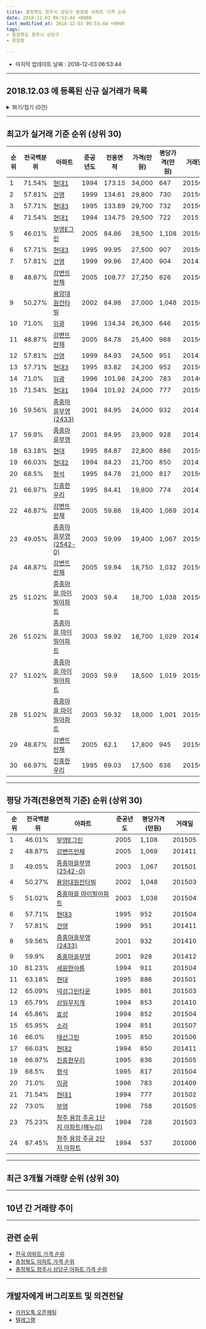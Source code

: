 ```yaml
---
title: 충청북도 청주시 상당구 용암동 아파트 가격 순위
date: 2018-12-03 06:53:44 +0900
last_modified_at: 2018-12-03 06:53:44 +0900
tags:
- 충청북도 청주시 상당구
- 용암동

---
```


* 마지막 업데이트 날짜 : 2018-12-03 06:53:44

---

## 2018.12.03 에 등록된 신규 실거래가 목록

<details>
<summary>펴기/접기 (0건)</summary>
<div markdown="1">

|아파트|전국백분위|준공년도|전용면적|가격(만원)|평당가격(만원)|거래일|
|---|---|---|---|---|---|---|
|없음|||||||


</div>
</details>

---

## 최고가 실거래 기준 순위 (상위 30)


|순위|전국백분위|아파트|준공년도|전용면적|가격(만원)|평당가격(만원)|거래일|
|---|---|---|---|---|---|---|---|
|1|71.54%|[현대1](https://search.naver.com/search.naver?query=%EC%B6%A9%EC%B2%AD%EB%B6%81%EB%8F%84+%EC%B2%AD%EC%A3%BC%EC%8B%9C+%EC%83%81%EB%8B%B9%EA%B5%AC+%EC%9A%A9%EC%95%94%EB%8F%99+%ED%98%84%EB%8C%801)|1994|173.15|34,000|647|201502|
|2|57.81%|[건영](https://search.naver.com/search.naver?query=%EC%B6%A9%EC%B2%AD%EB%B6%81%EB%8F%84+%EC%B2%AD%EC%A3%BC%EC%8B%9C+%EC%83%81%EB%8B%B9%EA%B5%AC+%EC%9A%A9%EC%95%94%EB%8F%99+%EA%B1%B4%EC%98%81)|1999|134.61|29,800|730|201505|
|3|57.71%|[현대3](https://search.naver.com/search.naver?query=%EC%B6%A9%EC%B2%AD%EB%B6%81%EB%8F%84+%EC%B2%AD%EC%A3%BC%EC%8B%9C+%EC%83%81%EB%8B%B9%EA%B5%AC+%EC%9A%A9%EC%95%94%EB%8F%99+%ED%98%84%EB%8C%803)|1995|133.89|29,700|732|201505|
|4|71.54%|[현대1](https://search.naver.com/search.naver?query=%EC%B6%A9%EC%B2%AD%EB%B6%81%EB%8F%84+%EC%B2%AD%EC%A3%BC%EC%8B%9C+%EC%83%81%EB%8B%B9%EA%B5%AC+%EC%9A%A9%EC%95%94%EB%8F%99+%ED%98%84%EB%8C%801)|1994|134.75|29,500|722|201510|
|5|46.01%|[부영E그린](https://search.naver.com/search.naver?query=%EC%B6%A9%EC%B2%AD%EB%B6%81%EB%8F%84+%EC%B2%AD%EC%A3%BC%EC%8B%9C+%EC%83%81%EB%8B%B9%EA%B5%AC+%EC%9A%A9%EC%95%94%EB%8F%99+%EB%B6%80%EC%98%81E%EA%B7%B8%EB%A6%B0)|2005|84.86|28,500|1,108|201505|
|6|57.71%|[현대3](https://search.naver.com/search.naver?query=%EC%B6%A9%EC%B2%AD%EB%B6%81%EB%8F%84+%EC%B2%AD%EC%A3%BC%EC%8B%9C+%EC%83%81%EB%8B%B9%EA%B5%AC+%EC%9A%A9%EC%95%94%EB%8F%99+%ED%98%84%EB%8C%803)|1995|99.95|27,500|907|201503|
|7|57.81%|[건영](https://search.naver.com/search.naver?query=%EC%B6%A9%EC%B2%AD%EB%B6%81%EB%8F%84+%EC%B2%AD%EC%A3%BC%EC%8B%9C+%EC%83%81%EB%8B%B9%EA%B5%AC+%EC%9A%A9%EC%95%94%EB%8F%99+%EA%B1%B4%EC%98%81)|1999|99.96|27,400|904|201412|
|8|48.87%|[강변뜨란채](https://search.naver.com/search.naver?query=%EC%B6%A9%EC%B2%AD%EB%B6%81%EB%8F%84+%EC%B2%AD%EC%A3%BC%EC%8B%9C+%EC%83%81%EB%8B%B9%EA%B5%AC+%EC%9A%A9%EC%95%94%EB%8F%99+%EA%B0%95%EB%B3%80%EB%9C%A8%EB%9E%80%EC%B1%84)|2005|108.77|27,250|826|201505|
|9|50.27%|[용암대원칸타빌](https://search.naver.com/search.naver?query=%EC%B6%A9%EC%B2%AD%EB%B6%81%EB%8F%84+%EC%B2%AD%EC%A3%BC%EC%8B%9C+%EC%83%81%EB%8B%B9%EA%B5%AC+%EC%9A%A9%EC%95%94%EB%8F%99+%EC%9A%A9%EC%95%94%EB%8C%80%EC%9B%90%EC%B9%B8%ED%83%80%EB%B9%8C)|2002|84.98|27,000|1,048|201503|
|10|71.0%|[임광](https://search.naver.com/search.naver?query=%EC%B6%A9%EC%B2%AD%EB%B6%81%EB%8F%84+%EC%B2%AD%EC%A3%BC%EC%8B%9C+%EC%83%81%EB%8B%B9%EA%B5%AC+%EC%9A%A9%EC%95%94%EB%8F%99+%EC%9E%84%EA%B4%91)|1996|134.34|26,300|646|201502|
|11|48.87%|[강변뜨란채](https://search.naver.com/search.naver?query=%EC%B6%A9%EC%B2%AD%EB%B6%81%EB%8F%84+%EC%B2%AD%EC%A3%BC%EC%8B%9C+%EC%83%81%EB%8B%B9%EA%B5%AC+%EC%9A%A9%EC%95%94%EB%8F%99+%EA%B0%95%EB%B3%80%EB%9C%A8%EB%9E%80%EC%B1%84)|2005|84.78|25,400|988|201504|
|12|57.81%|[건영](https://search.naver.com/search.naver?query=%EC%B6%A9%EC%B2%AD%EB%B6%81%EB%8F%84+%EC%B2%AD%EC%A3%BC%EC%8B%9C+%EC%83%81%EB%8B%B9%EA%B5%AC+%EC%9A%A9%EC%95%94%EB%8F%99+%EA%B1%B4%EC%98%81)|1999|84.93|24,500|951|201411|
|13|57.71%|[현대3](https://search.naver.com/search.naver?query=%EC%B6%A9%EC%B2%AD%EB%B6%81%EB%8F%84+%EC%B2%AD%EC%A3%BC%EC%8B%9C+%EC%83%81%EB%8B%B9%EA%B5%AC+%EC%9A%A9%EC%95%94%EB%8F%99+%ED%98%84%EB%8C%803)|1995|83.82|24,200|952|201504|
|14|71.0%|[임광](https://search.naver.com/search.naver?query=%EC%B6%A9%EC%B2%AD%EB%B6%81%EB%8F%84+%EC%B2%AD%EC%A3%BC%EC%8B%9C+%EC%83%81%EB%8B%B9%EA%B5%AC+%EC%9A%A9%EC%95%94%EB%8F%99+%EC%9E%84%EA%B4%91)|1996|101.98|24,200|783|201409|
|15|71.54%|[현대1](https://search.naver.com/search.naver?query=%EC%B6%A9%EC%B2%AD%EB%B6%81%EB%8F%84+%EC%B2%AD%EC%A3%BC%EC%8B%9C+%EC%83%81%EB%8B%B9%EA%B5%AC+%EC%9A%A9%EC%95%94%EB%8F%99+%ED%98%84%EB%8C%801)|1994|101.92|24,000|777|201502|
|16|59.56%|[중흥마을부영(2433)](https://search.naver.com/search.naver?query=%EC%B6%A9%EC%B2%AD%EB%B6%81%EB%8F%84+%EC%B2%AD%EC%A3%BC%EC%8B%9C+%EC%83%81%EB%8B%B9%EA%B5%AC+%EC%9A%A9%EC%95%94%EB%8F%99+%EC%A4%91%ED%9D%A5%EB%A7%88%EC%9D%84%EB%B6%80%EC%98%81%282433%29)|2001|84.95|24,000|932|201410|
|17|59.9%|[중흥마을부영](https://search.naver.com/search.naver?query=%EC%B6%A9%EC%B2%AD%EB%B6%81%EB%8F%84+%EC%B2%AD%EC%A3%BC%EC%8B%9C+%EC%83%81%EB%8B%B9%EA%B5%AC+%EC%9A%A9%EC%95%94%EB%8F%99+%EC%A4%91%ED%9D%A5%EB%A7%88%EC%9D%84%EB%B6%80%EC%98%81)|2001|84.95|23,900|928|201412|
|18|63.18%|[현대](https://search.naver.com/search.naver?query=%EC%B6%A9%EC%B2%AD%EB%B6%81%EB%8F%84+%EC%B2%AD%EC%A3%BC%EC%8B%9C+%EC%83%81%EB%8B%B9%EA%B5%AC+%EC%9A%A9%EC%95%94%EB%8F%99+%ED%98%84%EB%8C%80)|1995|84.87|22,800|886|201501|
|19|66.03%|[현대2](https://search.naver.com/search.naver?query=%EC%B6%A9%EC%B2%AD%EB%B6%81%EB%8F%84+%EC%B2%AD%EC%A3%BC%EC%8B%9C+%EC%83%81%EB%8B%B9%EA%B5%AC+%EC%9A%A9%EC%95%94%EB%8F%99+%ED%98%84%EB%8C%802)|1994|84.23|21,700|850|201411|
|20|68.5%|[형석](https://search.naver.com/search.naver?query=%EC%B6%A9%EC%B2%AD%EB%B6%81%EB%8F%84+%EC%B2%AD%EC%A3%BC%EC%8B%9C+%EC%83%81%EB%8B%B9%EA%B5%AC+%EC%9A%A9%EC%95%94%EB%8F%99+%ED%98%95%EC%84%9D)|1995|84.78|21,000|817|201504|
|21|66.97%|[진흥한우리](https://search.naver.com/search.naver?query=%EC%B6%A9%EC%B2%AD%EB%B6%81%EB%8F%84+%EC%B2%AD%EC%A3%BC%EC%8B%9C+%EC%83%81%EB%8B%B9%EA%B5%AC+%EC%9A%A9%EC%95%94%EB%8F%99+%EC%A7%84%ED%9D%A5%ED%95%9C%EC%9A%B0%EB%A6%AC)|1995|84.41|19,800|774|201410|
|22|48.87%|[강변뜨란채](https://search.naver.com/search.naver?query=%EC%B6%A9%EC%B2%AD%EB%B6%81%EB%8F%84+%EC%B2%AD%EC%A3%BC%EC%8B%9C+%EC%83%81%EB%8B%B9%EA%B5%AC+%EC%9A%A9%EC%95%94%EB%8F%99+%EA%B0%95%EB%B3%80%EB%9C%A8%EB%9E%80%EC%B1%84)|2005|59.88|19,400|1,069|201411|
|23|49.05%|[중흥마을부영(2542-0)](https://search.naver.com/search.naver?query=%EC%B6%A9%EC%B2%AD%EB%B6%81%EB%8F%84+%EC%B2%AD%EC%A3%BC%EC%8B%9C+%EC%83%81%EB%8B%B9%EA%B5%AC+%EC%9A%A9%EC%95%94%EB%8F%99+%EC%A4%91%ED%9D%A5%EB%A7%88%EC%9D%84%EB%B6%80%EC%98%81%282542-0%29)|2003|59.99|19,400|1,067|201501|
|24|48.87%|[강변뜨란채](https://search.naver.com/search.naver?query=%EC%B6%A9%EC%B2%AD%EB%B6%81%EB%8F%84+%EC%B2%AD%EC%A3%BC%EC%8B%9C+%EC%83%81%EB%8B%B9%EA%B5%AC+%EC%9A%A9%EC%95%94%EB%8F%99+%EA%B0%95%EB%B3%80%EB%9C%A8%EB%9E%80%EC%B1%84)|2005|59.94|18,750|1,032|201502|
|25|51.02%|[중흥마을 마이빌아파트](https://search.naver.com/search.naver?query=%EC%B6%A9%EC%B2%AD%EB%B6%81%EB%8F%84+%EC%B2%AD%EC%A3%BC%EC%8B%9C+%EC%83%81%EB%8B%B9%EA%B5%AC+%EC%9A%A9%EC%95%94%EB%8F%99+%EC%A4%91%ED%9D%A5%EB%A7%88%EC%9D%84+%EB%A7%88%EC%9D%B4%EB%B9%8C%EC%95%84%ED%8C%8C%ED%8A%B8)|2003|59.4|18,700|1,038|201504|
|26|51.02%|[중흥마을 마이빌아파트](https://search.naver.com/search.naver?query=%EC%B6%A9%EC%B2%AD%EB%B6%81%EB%8F%84+%EC%B2%AD%EC%A3%BC%EC%8B%9C+%EC%83%81%EB%8B%B9%EA%B5%AC+%EC%9A%A9%EC%95%94%EB%8F%99+%EC%A4%91%ED%9D%A5%EB%A7%88%EC%9D%84+%EB%A7%88%EC%9D%B4%EB%B9%8C%EC%95%84%ED%8C%8C%ED%8A%B8)|2003|59.92|18,700|1,029|201411|
|27|51.02%|[중흥마을 마이빌아파트](https://search.naver.com/search.naver?query=%EC%B6%A9%EC%B2%AD%EB%B6%81%EB%8F%84+%EC%B2%AD%EC%A3%BC%EC%8B%9C+%EC%83%81%EB%8B%B9%EA%B5%AC+%EC%9A%A9%EC%95%94%EB%8F%99+%EC%A4%91%ED%9D%A5%EB%A7%88%EC%9D%84+%EB%A7%88%EC%9D%B4%EB%B9%8C%EC%95%84%ED%8C%8C%ED%8A%B8)|2003|59.9|18,500|1,019|201501|
|28|51.02%|[중흥마을 마이빌아파트](https://search.naver.com/search.naver?query=%EC%B6%A9%EC%B2%AD%EB%B6%81%EB%8F%84+%EC%B2%AD%EC%A3%BC%EC%8B%9C+%EC%83%81%EB%8B%B9%EA%B5%AC+%EC%9A%A9%EC%95%94%EB%8F%99+%EC%A4%91%ED%9D%A5%EB%A7%88%EC%9D%84+%EB%A7%88%EC%9D%B4%EB%B9%8C%EC%95%84%ED%8C%8C%ED%8A%B8)|2003|59.32|18,000|1,001|201503|
|29|48.87%|[강변뜨란채](https://search.naver.com/search.naver?query=%EC%B6%A9%EC%B2%AD%EB%B6%81%EB%8F%84+%EC%B2%AD%EC%A3%BC%EC%8B%9C+%EC%83%81%EB%8B%B9%EA%B5%AC+%EC%9A%A9%EC%95%94%EB%8F%99+%EA%B0%95%EB%B3%80%EB%9C%A8%EB%9E%80%EC%B1%84)|2005|62.1|17,800|945|201501|
|30|66.97%|[진흥한우리](https://search.naver.com/search.naver?query=%EC%B6%A9%EC%B2%AD%EB%B6%81%EB%8F%84+%EC%B2%AD%EC%A3%BC%EC%8B%9C+%EC%83%81%EB%8B%B9%EA%B5%AC+%EC%9A%A9%EC%95%94%EB%8F%99+%EC%A7%84%ED%9D%A5%ED%95%9C%EC%9A%B0%EB%A6%AC)|1995|69.03|17,500|836|201505|


---

## 평당 가격(전용면적 기준) 순위 (상위 30)


|순위|전국백분위|아파트|준공년도|평당가격(만원)|거래일|
|---|---|---|---|---|---|
|1|46.01%|[부영E그린](https://search.naver.com/search.naver?query=%EC%B6%A9%EC%B2%AD%EB%B6%81%EB%8F%84+%EC%B2%AD%EC%A3%BC%EC%8B%9C+%EC%83%81%EB%8B%B9%EA%B5%AC+%EC%9A%A9%EC%95%94%EB%8F%99+%EB%B6%80%EC%98%81E%EA%B7%B8%EB%A6%B0)|2005|1,108|201505|
|2|48.87%|[강변뜨란채](https://search.naver.com/search.naver?query=%EC%B6%A9%EC%B2%AD%EB%B6%81%EB%8F%84+%EC%B2%AD%EC%A3%BC%EC%8B%9C+%EC%83%81%EB%8B%B9%EA%B5%AC+%EC%9A%A9%EC%95%94%EB%8F%99+%EA%B0%95%EB%B3%80%EB%9C%A8%EB%9E%80%EC%B1%84)|2005|1,069|201411|
|3|49.05%|[중흥마을부영(2542-0)](https://search.naver.com/search.naver?query=%EC%B6%A9%EC%B2%AD%EB%B6%81%EB%8F%84+%EC%B2%AD%EC%A3%BC%EC%8B%9C+%EC%83%81%EB%8B%B9%EA%B5%AC+%EC%9A%A9%EC%95%94%EB%8F%99+%EC%A4%91%ED%9D%A5%EB%A7%88%EC%9D%84%EB%B6%80%EC%98%81%282542-0%29)|2003|1,067|201501|
|4|50.27%|[용암대원칸타빌](https://search.naver.com/search.naver?query=%EC%B6%A9%EC%B2%AD%EB%B6%81%EB%8F%84+%EC%B2%AD%EC%A3%BC%EC%8B%9C+%EC%83%81%EB%8B%B9%EA%B5%AC+%EC%9A%A9%EC%95%94%EB%8F%99+%EC%9A%A9%EC%95%94%EB%8C%80%EC%9B%90%EC%B9%B8%ED%83%80%EB%B9%8C)|2002|1,048|201503|
|5|51.02%|[중흥마을 마이빌아파트](https://search.naver.com/search.naver?query=%EC%B6%A9%EC%B2%AD%EB%B6%81%EB%8F%84+%EC%B2%AD%EC%A3%BC%EC%8B%9C+%EC%83%81%EB%8B%B9%EA%B5%AC+%EC%9A%A9%EC%95%94%EB%8F%99+%EC%A4%91%ED%9D%A5%EB%A7%88%EC%9D%84+%EB%A7%88%EC%9D%B4%EB%B9%8C%EC%95%84%ED%8C%8C%ED%8A%B8)|2003|1,038|201504|
|6|57.71%|[현대3](https://search.naver.com/search.naver?query=%EC%B6%A9%EC%B2%AD%EB%B6%81%EB%8F%84+%EC%B2%AD%EC%A3%BC%EC%8B%9C+%EC%83%81%EB%8B%B9%EA%B5%AC+%EC%9A%A9%EC%95%94%EB%8F%99+%ED%98%84%EB%8C%803)|1995|952|201504|
|7|57.81%|[건영](https://search.naver.com/search.naver?query=%EC%B6%A9%EC%B2%AD%EB%B6%81%EB%8F%84+%EC%B2%AD%EC%A3%BC%EC%8B%9C+%EC%83%81%EB%8B%B9%EA%B5%AC+%EC%9A%A9%EC%95%94%EB%8F%99+%EA%B1%B4%EC%98%81)|1999|951|201411|
|8|59.56%|[중흥마을부영(2433)](https://search.naver.com/search.naver?query=%EC%B6%A9%EC%B2%AD%EB%B6%81%EB%8F%84+%EC%B2%AD%EC%A3%BC%EC%8B%9C+%EC%83%81%EB%8B%B9%EA%B5%AC+%EC%9A%A9%EC%95%94%EB%8F%99+%EC%A4%91%ED%9D%A5%EB%A7%88%EC%9D%84%EB%B6%80%EC%98%81%282433%29)|2001|932|201410|
|9|59.9%|[중흥마을부영](https://search.naver.com/search.naver?query=%EC%B6%A9%EC%B2%AD%EB%B6%81%EB%8F%84+%EC%B2%AD%EC%A3%BC%EC%8B%9C+%EC%83%81%EB%8B%B9%EA%B5%AC+%EC%9A%A9%EC%95%94%EB%8F%99+%EC%A4%91%ED%9D%A5%EB%A7%88%EC%9D%84%EB%B6%80%EC%98%81)|2001|928|201412|
|10|61.23%|[세원한아름](https://search.naver.com/search.naver?query=%EC%B6%A9%EC%B2%AD%EB%B6%81%EB%8F%84+%EC%B2%AD%EC%A3%BC%EC%8B%9C+%EC%83%81%EB%8B%B9%EA%B5%AC+%EC%9A%A9%EC%95%94%EB%8F%99+%EC%84%B8%EC%9B%90%ED%95%9C%EC%95%84%EB%A6%84)|1994|911|201504|
|11|63.18%|[현대](https://search.naver.com/search.naver?query=%EC%B6%A9%EC%B2%AD%EB%B6%81%EB%8F%84+%EC%B2%AD%EC%A3%BC%EC%8B%9C+%EC%83%81%EB%8B%B9%EA%B5%AC+%EC%9A%A9%EC%95%94%EB%8F%99+%ED%98%84%EB%8C%80)|1995|886|201501|
|12|65.09%|[덕성그린타운](https://search.naver.com/search.naver?query=%EC%B6%A9%EC%B2%AD%EB%B6%81%EB%8F%84+%EC%B2%AD%EC%A3%BC%EC%8B%9C+%EC%83%81%EB%8B%B9%EA%B5%AC+%EC%9A%A9%EC%95%94%EB%8F%99+%EB%8D%95%EC%84%B1%EA%B7%B8%EB%A6%B0%ED%83%80%EC%9A%B4)|1995|861|201503|
|13|65.79%|[삼일무지개](https://search.naver.com/search.naver?query=%EC%B6%A9%EC%B2%AD%EB%B6%81%EB%8F%84+%EC%B2%AD%EC%A3%BC%EC%8B%9C+%EC%83%81%EB%8B%B9%EA%B5%AC+%EC%9A%A9%EC%95%94%EB%8F%99+%EC%82%BC%EC%9D%BC%EB%AC%B4%EC%A7%80%EA%B0%9C)|1994|853|201410|
|14|65.86%|[효성](https://search.naver.com/search.naver?query=%EC%B6%A9%EC%B2%AD%EB%B6%81%EB%8F%84+%EC%B2%AD%EC%A3%BC%EC%8B%9C+%EC%83%81%EB%8B%B9%EA%B5%AC+%EC%9A%A9%EC%95%94%EB%8F%99+%ED%9A%A8%EC%84%B1)|1994|852|201504|
|15|65.95%|[소라](https://search.naver.com/search.naver?query=%EC%B6%A9%EC%B2%AD%EB%B6%81%EB%8F%84+%EC%B2%AD%EC%A3%BC%EC%8B%9C+%EC%83%81%EB%8B%B9%EA%B5%AC+%EC%9A%A9%EC%95%94%EB%8F%99+%EC%86%8C%EB%9D%BC)|1994|851|201507|
|16|66.0%|[태산그린](https://search.naver.com/search.naver?query=%EC%B6%A9%EC%B2%AD%EB%B6%81%EB%8F%84+%EC%B2%AD%EC%A3%BC%EC%8B%9C+%EC%83%81%EB%8B%B9%EA%B5%AC+%EC%9A%A9%EC%95%94%EB%8F%99+%ED%83%9C%EC%82%B0%EA%B7%B8%EB%A6%B0)|1995|850|201506|
|17|66.03%|[현대2](https://search.naver.com/search.naver?query=%EC%B6%A9%EC%B2%AD%EB%B6%81%EB%8F%84+%EC%B2%AD%EC%A3%BC%EC%8B%9C+%EC%83%81%EB%8B%B9%EA%B5%AC+%EC%9A%A9%EC%95%94%EB%8F%99+%ED%98%84%EB%8C%802)|1994|850|201411|
|18|66.97%|[진흥한우리](https://search.naver.com/search.naver?query=%EC%B6%A9%EC%B2%AD%EB%B6%81%EB%8F%84+%EC%B2%AD%EC%A3%BC%EC%8B%9C+%EC%83%81%EB%8B%B9%EA%B5%AC+%EC%9A%A9%EC%95%94%EB%8F%99+%EC%A7%84%ED%9D%A5%ED%95%9C%EC%9A%B0%EB%A6%AC)|1995|836|201505|
|19|68.5%|[형석](https://search.naver.com/search.naver?query=%EC%B6%A9%EC%B2%AD%EB%B6%81%EB%8F%84+%EC%B2%AD%EC%A3%BC%EC%8B%9C+%EC%83%81%EB%8B%B9%EA%B5%AC+%EC%9A%A9%EC%95%94%EB%8F%99+%ED%98%95%EC%84%9D)|1995|817|201504|
|20|71.0%|[임광](https://search.naver.com/search.naver?query=%EC%B6%A9%EC%B2%AD%EB%B6%81%EB%8F%84+%EC%B2%AD%EC%A3%BC%EC%8B%9C+%EC%83%81%EB%8B%B9%EA%B5%AC+%EC%9A%A9%EC%95%94%EB%8F%99+%EC%9E%84%EA%B4%91)|1996|783|201409|
|21|71.54%|[현대1](https://search.naver.com/search.naver?query=%EC%B6%A9%EC%B2%AD%EB%B6%81%EB%8F%84+%EC%B2%AD%EC%A3%BC%EC%8B%9C+%EC%83%81%EB%8B%B9%EA%B5%AC+%EC%9A%A9%EC%95%94%EB%8F%99+%ED%98%84%EB%8C%801)|1994|777|201502|
|22|73.0%|[부영](https://search.naver.com/search.naver?query=%EC%B6%A9%EC%B2%AD%EB%B6%81%EB%8F%84+%EC%B2%AD%EC%A3%BC%EC%8B%9C+%EC%83%81%EB%8B%B9%EA%B5%AC+%EC%9A%A9%EC%95%94%EB%8F%99+%EB%B6%80%EC%98%81)|1996|758|201505|
|23|75.23%|[청주 용암 주공 1단지 아파트(해누리)](https://search.naver.com/search.naver?query=%EC%B6%A9%EC%B2%AD%EB%B6%81%EB%8F%84+%EC%B2%AD%EC%A3%BC%EC%8B%9C+%EC%83%81%EB%8B%B9%EA%B5%AC+%EC%9A%A9%EC%95%94%EB%8F%99+%EC%B2%AD%EC%A3%BC+%EC%9A%A9%EC%95%94+%EC%A3%BC%EA%B3%B5+1%EB%8B%A8%EC%A7%80+%EC%95%84%ED%8C%8C%ED%8A%B8%28%ED%95%B4%EB%88%84%EB%A6%AC%29)|1994|728|201503|
|24|87.45%|[청주 용암 주공 2단지 아파트](https://search.naver.com/search.naver?query=%EC%B6%A9%EC%B2%AD%EB%B6%81%EB%8F%84+%EC%B2%AD%EC%A3%BC%EC%8B%9C+%EC%83%81%EB%8B%B9%EA%B5%AC+%EC%9A%A9%EC%95%94%EB%8F%99+%EC%B2%AD%EC%A3%BC+%EC%9A%A9%EC%95%94+%EC%A3%BC%EA%B3%B5+2%EB%8B%A8%EC%A7%80+%EC%95%84%ED%8C%8C%ED%8A%B8)|1994|537|201006|


---

## 최근 3개월 거래량 순위 (상위 30)


<div style="width:100%;">
    <canvas id="deal_count_ranking" height="260"></canvas>
</div>


<script>
new Chart(document.getElementById("deal_count_ranking"), {
    type: 'horizontalBar',
    data: {
        labels: ['강변뜨란채', '세원한아름', '부영', '중흥마을 마이빌아파트', '중흥마을부영(2542-0)', '건영', '중흥마을부영(2433)', '용암대원칸타빌', '효성', '소라', '태산그린', '청주 용암 주공 1단지 아파트(해누리)', '현대', '현대2', '삼일무지개', '부영E그린', '현대3', '진흥한우리', '임광', '중흥마을부영'],
        datasets: [{
            label: '실거래 수',
            data: [13, 12, 9, 8, 8, 5, 5, 3, 3, 3, 3, 2, 2, 2, 1, 1, 1, 1, 1, 1],
            borderColor: "rgba(255, 0, 128, 1)",
            backgroundColor: "rgba(255, 0, 128, 0.5)",
            fill: false,
        }]
    },
    options: {
        responsive: true,
        title: {
            display: true,
            text: '최근 3개월 거래량 순위'
        },
        tooltips: {
            mode: 'index',
            intersect: false,
            callbacks: {
                title: function(tooltipItems, data) {
                    return "실거래 수:";
                },
                label: function(tooltipItem, data) {
                    return data.labels[tooltipItem.index] + ": " + tooltipItem.xLabel;
                }
            }
        },
        hover: {
            mode: 'nearest',
            intersect: true
        },
        scales: {
            xAxes: [{
                display: true,
                scaleLabel: {
                    display: true,
                    labelString: '실거래 수'
                },
                ticks: {
                    suggestedMin: 0,
                }
            }],
            yAxes: [{
                display: true,
                ticks: {
                    autoSkip: false,
                    callback: function(value, index, values) {
                        if (value.length > 15)
                            return value.substr(0, 13) + "...";
                        else
                            return value;
                    }
                },
                scaleLabel: {
                    display: false,
                }
            }]
        }
    }
});

</script>


---

## 10년 간 거래량 추이


<div style="width:100%;">
    <canvas id="deal_progress" height="250"></canvas>
</div>

<script>
new Chart(document.getElementById("deal_progress"), {
    type: 'line',
    data: {
        labels: ['200812','200901','200902','200903','200904','200905','200906','200907','200908','200909','200910','200911','200912','201001','201002','201003','201004','201005','201006','201007','201008','201009','201010','201011','201012','201101','201102','201103','201104','201105','201106','201107','201108','201109','201110','201111','201112','201201','201202','201203','201204','201205','201206','201207','201208','201209','201210','201211','201212','201301','201302','201303','201304','201305','201306','201307','201308','201309','201310','201311','201312','201401','201402','201403','201404','201405','201406','201407','201408','201409','201410','201411','201412','201501','201502','201503','201504','201505','201506','201507','201508','201509','201510','201511','201512','201601','201602','201603','201604','201605','201606','201607','201608','201609','201610','201611','201612','201701','201702','201703','201704','201705','201706','201707','201708','201709','201710','201711','201712','201801','201802','201803','201804','201805','201806','201807','201808','201809','201810','201811','201812'],
        datasets: [{
            label: '실거래 수',
            pointRadius: 1,
            data: [41, 51, 84, 94, 78, 92, 89, 82, 89, 103, 78, 63, 77, 84, 77, 108, 88, 87, 75, 95, 58, 69, 92, 83, 80, 99, 109, 91, 95, 84, 62, 62, 88, 85, 73, 51, 64, 40, 70, 89, 64, 75, 65, 44, 62, 51, 83, 60, 68, 82, 79, 90, 104, 116, 100, 70, 99, 87, 125, 76, 58, 79, 92, 120, 74, 88, 67, 85, 67, 76, 85, 71, 72, 75, 61, 88, 82, 65, 67, 61, 57, 49, 67, 54, 31, 37, 44, 55, 50, 48, 68, 42, 55, 54, 58, 33, 53, 31, 48, 63, 59, 44, 52, 70, 41, 55, 47, 66, 46, 61, 64, 65, 63, 49, 41, 30, 62, 46, 60, 24, 0],
            borderColor: "rgba(255, 201, 14, 1)",
            backgroundColor: "rgba(255, 201, 14, 0.5)",
            fill: true,
        }]
    },
    options: {
        responsive: true,
        title: {
            display: true,
            text: '10년간 거래량 추이'
        },
        tooltips: {
            mode: 'index',
            intersect: false,
        },
        hover: {
            mode: 'nearest',
            intersect: true
        },
        scales: {
            xAxes: [{
                display: true,
                scaleLabel: {
                    display: true,
                    labelString: '년/월'
                }
            }],
            yAxes: [{
                display: true,
                ticks: {
                    suggestedMin: 0,
                },
                scaleLabel: {
                    display: true,
                    labelString: '실거래 수'
                }
            }]
        }
    }
});

</script>


---

## 관련 순위

- [전국 아파트 가격 순위](https://inasie.github.io/apt-ranking/전국)
- [충청북도 아파트 가격 순위](https://inasie.github.io/apt-ranking/충청북도)
- [충청북도 청주시 상당구 아파트 가격 순위](https://inasie.github.io/apt-ranking/충청북도-청주시-상당구)


---

## 개발자에게 버그리포트 및 의견전달

- [카카오톡 오픈채팅](https://open.kakao.com/o/gLJUAP4)
- [텔레그램](https://t.me/inasie)

